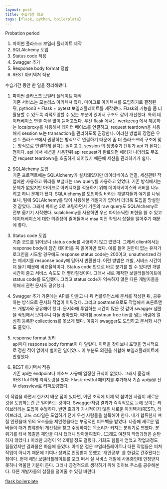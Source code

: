 ```yaml
---
layout: post
title: 수습기간 회고
tags: [flask, python, boilerplate]
---
```


Probation period

1. 파이썬 플라스크 보일러 플레이트 제작
2. SQLAlchemy 도입
3. Status code 적용
4. Swagger 추가
5. Response body format 정함
6. REST 아키텍쳐 적용


수습기간 동안 한 일을 정리해봤다.


1. 파이썬 플라스크 보일러 플레이트 제작  
기존 서비스는 모놀리스 아키텍쳐 였다. 마이크로 아키텍쳐를 도입하기로 결정된 뒤, python3 + Flask + pytest 보일러플레이트를 제작했다. Flask의 기능을 좀 더 활용할 수 있도록 리팩토링할 수 있는 부분이 있어서 구조도 같이 개선했다. 특히 데이터베이스 연결 쪽을 많이 뜯어고쳤다. 우선 flask 에서는 werkzeug 에서 제공하는 localproxy를 사용해서 데이터 베이스를 연결하고, request teardown을 사용해서 session 또는 transaction을 관리하도록 권장한다. 이러한 방법의 장점은 우선 1. 플라스크에서 권장하는 방식으로 연결하기 때문에 좀 더 플라스크의 구조에 맞는 방식으로 연결하게 된다는 점이고 2. session 의 생명주기 단위가 api 가 된다는 점이다.
api 에서 세션을 사용한뒤 api request가 완료되면 에러가 나더라도 무조건 request teardown을 호출하게 되어있기 때문에 세션을 관리하기가 쉽다. 

2. SQLAlchemy 도입  
기존 프로젝트에는 SQLAlchemy가 설치돼있지만 데이터베이스 연결, 세션관련 작업에만 사용하고 쿼리를 보낼때는 raw query를 사용하고 있었다. 기존 방식에서는 문제가 없었지만 마이크로 아키텍쳐를 적용하기 위해 데이터베이스와 서버를 나누려고 하니 문제가 됐다. SQLAlchemy를 도입하길 바라는 개발자들과 얘기를 나눠보니, 팀에 SQLAlchemy를 많이 사용해본 개발자가 없어서 더더욱 도입을 망설인 것 같았다. 그래서 파이선 3로 포팅하면서 기존의 raw query도 SQLAlchemy로 전부 옮기기 시작했다. sqlalchemy를 사용하면 우선 파이소닉한 표현을 쓸 수 있고 데이터베이스에 대한 의존성이 줄어들어서 msa 이전 작업시 삽질을 덜어주기 때문에 좋다.

3. Status code 도입  
기존 코드를 읽어보니 status code를 사용하지 않고 있었다. 그래서 client에서는 response body에 담긴 데이터를 꼭 읽어야만 했다. 예를 들어 권한이 없는 유저가 로그인을 시도할 경우에도 response status code는 200이고, unauthorized 라는 메세지를 response body에 담아서 반환한다. 
이런 방법은 개발, 서비스 시간이 더 들기 때문에 비효율적이다. Status code 만으로 바로 분기를 할 수 있다면 개발 시간이 줄고 서비스 속도도 더 빨라질것이다. 그래서 새로 제작한 보일러플레이트에 status code를 도입했다. 그리고 status code가 익숙하지 않은 다른 개발자들을 위해서 관련 문서도 공유했다.

4. Swagger 추가 
기존에는 API를 만들고 나 뒤 컨플루언스에 문서를 작성한 뒤, 공유하는 방식으로 문서화 작업이 이뤄졌다. 그리고 postman으로도 작업해서 프론트엔드 개발자와 공유해야 했다. 문서화에 투입하는 시간이 많은 것 같아 swagger 샘플을 작업해서 보여주니 다들 좋아했다. 때마침 postman free tier를 넘는 바람에 열심히 등록한 collections를 못쓰게 됐다. 이렇게 swagger도 도입하고 문서화 시간도 줄였다.

5. response format 정리  
api마다 response body format이 다 달랐다. 이력을 찾아보니 포맷을 명시적으로 정한 적이 없어서 벌어진 일이었다. 이 부분도 의견을 취합해 보일러플레이트에 반영했다.

6. REST 아키텍쳐 적용  
기존 api는 endpoint나 메소드 사용에 일정한 규칙이 없었다. 그래서 옮길때 RESTful 하게 리팩토링을 했다. Flask-restful 패키지를 추가해서 기존 api들을 전부 classview로 리팩토링했다.

이 작업을 하면서 한가지 배운 점이 있다면, 어떤 조직에 이제 막 참여한 사람이 새로운 것을 도입하는건 큰 일이라는 것이다. Swagger처럼 결과가 즉각적으로 눈에 보이는 라이브러리는 도입이 수월하다. 반면 효과가 가시적이지 않은 새로운 아키텍처(REST), 라이브러리, 코드 스타일은 도입하기 전에 우선 사람들을 설득해야 한다. 내가 합류한지 며칠 안됐을때 위의 요소들을 제안했을때는 부정적인 피드백을 받았다. 나중에 새로운 멤버들이 대거 합류한뒤 개선점을 찾고 수정하자는 목소리가 커지는 분위기로 변했다. 분위기를 타서 똑같은 제안을 다시 했더니 받아들여졌다. (그래도 여전히 작업과정은 순탄하지 않았다.) 이러한 과정이 약 2개월 정도 걸렸다. 기회도 힘들게 얻었고 작업과정도 힘들었지만 결과물은 마음에 들었다. 
아쉬운 점은 보일러플레이트나 다른 작업들은 피쳐 작업이 아니기 때문에 기여나 성과로 인정받지 못했고 ‘개인공부' 를 한걸로 간주됐다는 점이다. 현재 해당 보일러플레이트를 포크 떠서 실 서비스 개발에 사용중인데 인정받지 못하니 억울한 기분이 든다. 그러나 긍정적으로 생각하기 위해 깃허브 주소를 공유해본다. 다른 개발자들의 삽질을 덜어줄 수 있길 바란다.

[flask boilerplate](https://github.com/suhyunbaik/flask-restplus-boilerplate)











